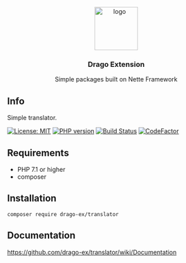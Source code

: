 <p align="center">
  <img src="https://avatars0.githubusercontent.com/u/11717487?s=400&u=40ecb522587ebbcfe67801ccb6f11497b259f84b&v=4" width="100" alt="logo">
</p>

<h3 align="center">Drago Extension</h3>
<p align="center">Simple packages built on Nette Framework</p>

## Info
Simple translator.

[![License: MIT](https://img.shields.io/badge/License-MIT-yellow.svg)](https://raw.githubusercontent.com/drago-ex/translator/master/license.md)
[![PHP version](https://badge.fury.io/ph/drago-ex%2Ftranslator.svg)](https://badge.fury.io/ph/drago-ex%2Ftranslator)
[![Build Status](https://travis-ci.org/drago-ex/translator.svg?branch=master)](https://travis-ci.org/drago-ex/translator)
[![CodeFactor](https://www.codefactor.io/repository/github/drago-ex/translator/badge)](https://www.codefactor.io/repository/github/drago-ex/translator)

## Requirements
- PHP 7.1 or higher
- composer

## Installation
```
composer require drago-ex/translator
```

## Documentation
https://github.com/drago-ex/translator/wiki/Documentation
